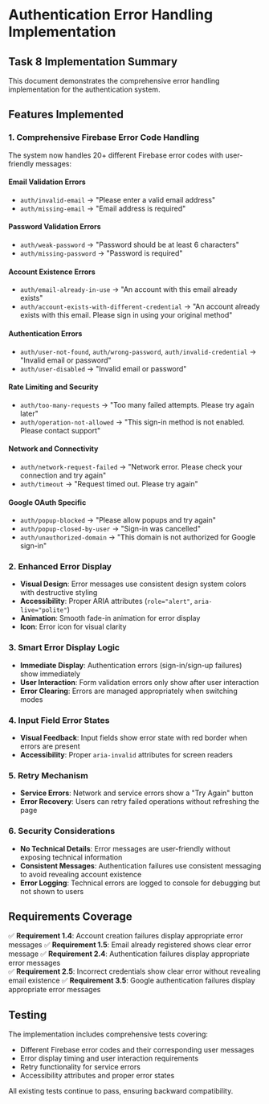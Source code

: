 # Authentication Error Handling Implementation

## Task 8 Implementation Summary

This document demonstrates the comprehensive error handling implementation for the authentication system.

## Features Implemented

### 1. Comprehensive Firebase Error Code Handling

The system now handles 20+ different Firebase error codes with user-friendly messages:

#### Email Validation Errors
- `auth/invalid-email` → "Please enter a valid email address"
- `auth/missing-email` → "Email address is required"

#### Password Validation Errors
- `auth/weak-password` → "Password should be at least 6 characters"
- `auth/missing-password` → "Password is required"

#### Account Existence Errors
- `auth/email-already-in-use` → "An account with this email already exists"
- `auth/account-exists-with-different-credential` → "An account already exists with this email. Please sign in using your original method"

#### Authentication Errors
- `auth/user-not-found`, `auth/wrong-password`, `auth/invalid-credential` → "Invalid email or password"
- `auth/user-disabled` → "Invalid email or password"

#### Rate Limiting and Security
- `auth/too-many-requests` → "Too many failed attempts. Please try again later"
- `auth/operation-not-allowed` → "This sign-in method is not enabled. Please contact support"

#### Network and Connectivity
- `auth/network-request-failed` → "Network error. Please check your connection and try again"
- `auth/timeout` → "Request timed out. Please try again"

#### Google OAuth Specific
- `auth/popup-blocked` → "Please allow popups and try again"
- `auth/popup-closed-by-user` → "Sign-in was cancelled"
- `auth/unauthorized-domain` → "This domain is not authorized for Google sign-in"

### 2. Enhanced Error Display

- **Visual Design**: Error messages use consistent design system colors with destructive styling
- **Accessibility**: Proper ARIA attributes (`role="alert"`, `aria-live="polite"`)
- **Animation**: Smooth fade-in animation for error display
- **Icon**: Error icon for visual clarity

### 3. Smart Error Display Logic

- **Immediate Display**: Authentication errors (sign-in/sign-up failures) show immediately
- **User Interaction**: Form validation errors only show after user interaction
- **Error Clearing**: Errors are managed appropriately when switching modes

### 4. Input Field Error States

- **Visual Feedback**: Input fields show error state with red border when errors are present
- **Accessibility**: Proper `aria-invalid` attributes for screen readers

### 5. Retry Mechanism

- **Service Errors**: Network and service errors show a "Try Again" button
- **Error Recovery**: Users can retry failed operations without refreshing the page

### 6. Security Considerations

- **No Technical Details**: Error messages are user-friendly without exposing technical information
- **Consistent Messages**: Authentication failures use consistent messaging to avoid revealing account existence
- **Error Logging**: Technical errors are logged to console for debugging but not shown to users

## Requirements Coverage

✅ **Requirement 1.4**: Account creation failures display appropriate error messages
✅ **Requirement 1.5**: Email already registered shows clear error message
✅ **Requirement 2.4**: Authentication failures display appropriate error messages  
✅ **Requirement 2.5**: Incorrect credentials show clear error without revealing email existence
✅ **Requirement 3.5**: Google authentication failures display appropriate error messages

## Testing

The implementation includes comprehensive tests covering:
- Different Firebase error codes and their corresponding user messages
- Error display timing and user interaction requirements
- Retry functionality for service errors
- Accessibility attributes and proper error states

All existing tests continue to pass, ensuring backward compatibility.